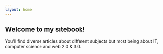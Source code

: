 ```yaml
---
layout: home
---
```


## Welcome to my sitebook!

You'll find diverse articles about different subjects but most being about IT, computer science and web 2.0 & 3.0.

